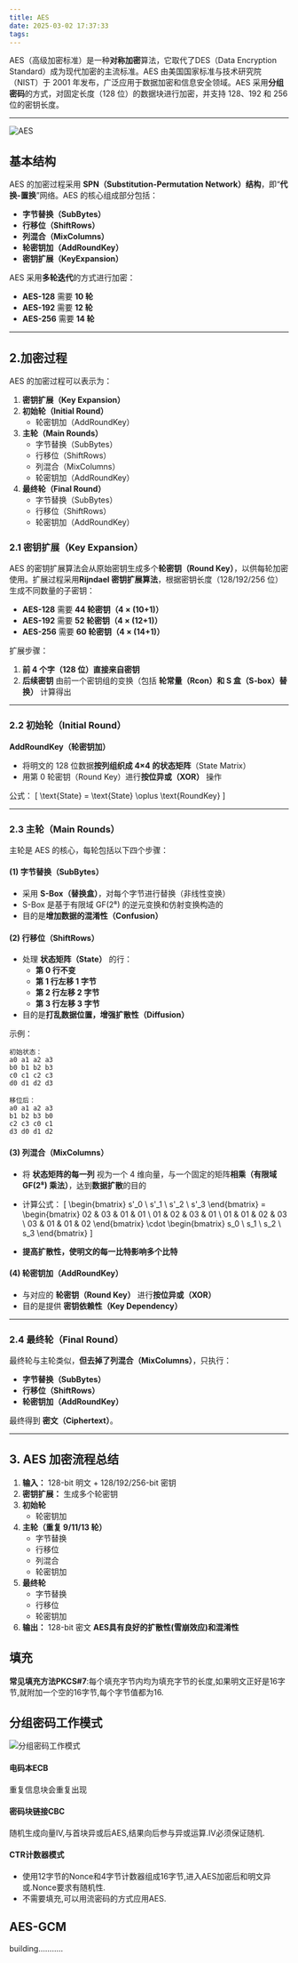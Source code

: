 ```yaml
---
title: AES
date: 2025-03-02 17:37:33
tags:
---
```

AES（高级加密标准）是一种**对称加密**算法，它取代了DES（Data Encryption Standard）成为现代加密的主流标准。AES 由美国国家标准与技术研究院（NIST）于 2001 年发布，广泛应用于数据加密和信息安全领域。AES 采用**分组密码**的方式，对固定长度（128 位）的数据块进行加密，并支持 128、192 和 256 位的密钥长度。

---
![AES](/images/AES.png)
## **基本结构**
AES 的加密过程采用 **SPN（Substitution-Permutation Network）结构**，即“**代换-置换**”网络。AES 的核心组成部分包括：
- **字节替换（SubBytes）**
- **行移位（ShiftRows）**
- **列混合（MixColumns）**
- **轮密钥加（AddRoundKey）**
- **密钥扩展（KeyExpansion）**

AES 采用**多轮迭代**的方式进行加密：
- **AES-128** 需要 **10 轮**
- **AES-192** 需要 **12 轮**
- **AES-256** 需要 **14 轮**

---

## **2.加密过程**
AES 的加密过程可以表示为：
1. **密钥扩展（Key Expansion）**
2. **初始轮（Initial Round）**
   - 轮密钥加（AddRoundKey）
3. **主轮（Main Rounds）**
   - 字节替换（SubBytes）
   - 行移位（ShiftRows）
   - 列混合（MixColumns）
   - 轮密钥加（AddRoundKey）
4. **最终轮（Final Round）**
   - 字节替换（SubBytes）
   - 行移位（ShiftRows）
   - 轮密钥加（AddRoundKey）

### **2.1 密钥扩展（Key Expansion）**
AES 的密钥扩展算法会从原始密钥生成多个**轮密钥（Round Key）**，以供每轮加密使用。扩展过程采用**Rijndael 密钥扩展算法**，根据密钥长度（128/192/256 位）生成不同数量的子密钥：
- **AES-128** 需要 **44 轮密钥（4 × (10+1)）**
- **AES-192** 需要 **52 轮密钥（4 × (12+1)）**
- **AES-256** 需要 **60 轮密钥（4 × (14+1)）**

扩展步骤：
1. **前 4 个字（128 位）直接来自密钥**
2. **后续密钥** 由前一个密钥组的变换（包括 **轮常量（Rcon）和 S 盒（S-box）替换）** 计算得出

---

### **2.2 初始轮（Initial Round）**
**AddRoundKey（轮密钥加）**
- 将明文的 128 位数据**按列组织成 4×4 的状态矩阵**（State Matrix）
- 用第 0 轮密钥（Round Key）进行**按位异或（XOR）** 操作

公式：
\[
\text{State} = \text{State} \oplus \text{RoundKey}
\]

---

### **2.3 主轮（Main Rounds）**
主轮是 AES 的核心，每轮包括以下四个步骤：

#### **(1) 字节替换（SubBytes）**
- 采用 **S-Box（替换盒）**，对每个字节进行替换（非线性变换）
- S-Box 是基于有限域 GF(2⁸) 的逆元变换和仿射变换构造的
- 目的是**增加数据的混淆性（Confusion）**

#### **(2) 行移位（ShiftRows）**
- 处理 **状态矩阵（State）** 的行：
  - **第 0 行不变**
  - **第 1 行左移 1 字节**
  - **第 2 行左移 2 字节**
  - **第 3 行左移 3 字节**
- 目的是**打乱数据位置，增强扩散性（Diffusion）**

示例：
```
初始状态：
a0 a1 a2 a3
b0 b1 b2 b3
c0 c1 c2 c3
d0 d1 d2 d3

移位后：
a0 a1 a2 a3
b1 b2 b3 b0
c2 c3 c0 c1
d3 d0 d1 d2
```

#### **(3) 列混合（MixColumns）**
- 将 **状态矩阵的每一列** 视为一个 4 维向量，与一个固定的矩阵**相乘（有限域 GF(2⁸) 乘法）**，达到**数据扩散**的目的
- 计算公式：
\[
\begin{bmatrix}
s'_0 \\ s'_1 \\ s'_2 \\ s'_3
\end{bmatrix}
=
\begin{bmatrix}
02 & 03 & 01 & 01 \\
01 & 02 & 03 & 01 \\
01 & 01 & 02 & 03 \\
03 & 01 & 01 & 02
\end{bmatrix}
\cdot
\begin{bmatrix}
s_0 \\ s_1 \\ s_2 \\ s_3
\end{bmatrix}
\]

- **提高扩散性，使明文的每一比特影响多个比特**

#### **(4) 轮密钥加（AddRoundKey）**
- 与对应的 **轮密钥（Round Key）** 进行**按位异或（XOR）**
- 目的是提供 **密钥依赖性（Key Dependency）**

---

### **2.4 最终轮（Final Round）**
最终轮与主轮类似，**但去掉了列混合（MixColumns）**，只执行：
- **字节替换（SubBytes）**
- **行移位（ShiftRows）**
- **轮密钥加（AddRoundKey）**

最终得到 **密文（Ciphertext）**。

---

## **3. AES 加密流程总结**
1. **输入：** 128-bit 明文 + 128/192/256-bit 密钥
2. **密钥扩展：** 生成多个轮密钥
3. **初始轮**
   - 轮密钥加
4. **主轮（重复 9/11/13 轮）**
   - 字节替换
   - 行移位
   - 列混合
   - 轮密钥加
5. **最终轮**
   - 字节替换
   - 行移位
   - 轮密钥加
6. **输出：** 128-bit 密文
**AES具有良好的扩散性(雪崩效应)和混淆性**

## **填充**
**常见填充方法PKCS#7**:每个填充字节内均为填充字节的长度,如果明文正好是16字节,就附加一个空的16字节,每个字节值都为16.
##  **分组密码工作模式**
![分组密码工作模式](/images/BlockCipherModesofOperation.svg.png)
#### 电码本ECB
重复信息块会重复出现
#### 密码块链接CBC
随机生成向量IV,与首块异或后AES,结果向后参与异或运算.IV必须保证随机.
#### CTR计数器模式
* 使用12字节的Nonce和4字节计数器组成16字节,进入AES加密后和明文异或.Nonce要求有随机性.
* 不需要填充,可以用流密码的方式应用AES.
## AES-GCM
building...........